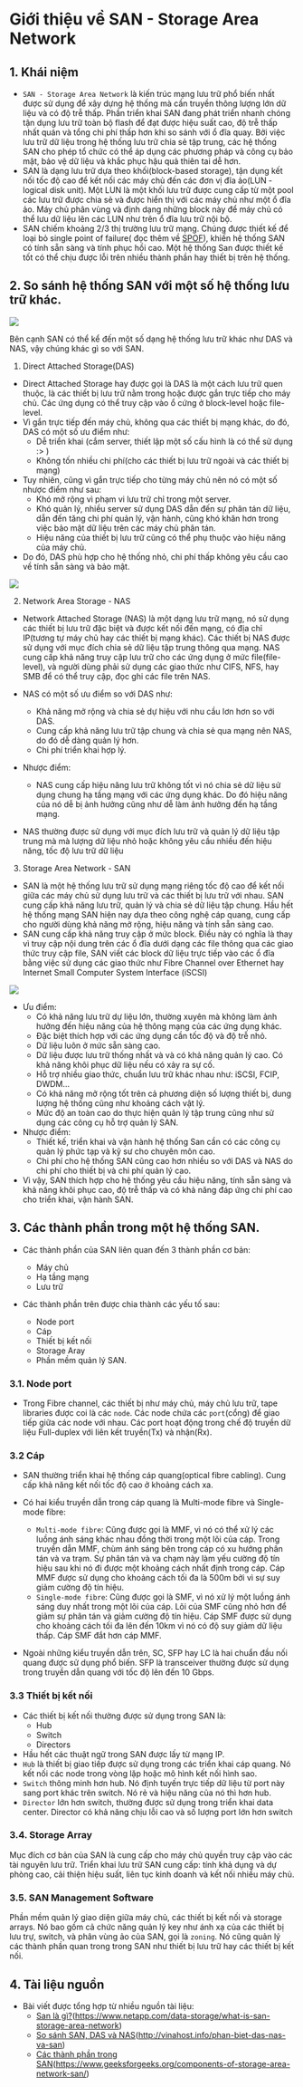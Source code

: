 # Giới thiệu về SAN - Storage Area Network

## 1. Khái niệm
- `SAN - Storage Area Network` là kiến trúc mạng lưu trữ phổ biến nhất được sử dụng để xây dựng hệ thống mà cần truyền thông lượng lớn dữ liệu và có độ trễ thấp. Phần triển khai SAN đang phát triển nhanh chóng tận dụng lưu trữ toàn bộ flash để đạt được hiệu suất cao, độ trễ thấp nhất quán và tổng chi phí thấp hơn khi so sánh với ổ đĩa quay. Bởi việc lưu trữ dữ liệu trong hệ thống lưu trữ chia sẻ tập trung, các hệ thống SAN cho phép tổ chức có thể áp dụng các phương pháp và công cụ bảo mật, bảo vệ dữ liệu và khắc phục hậu quả thiên tai dễ hơn.
- SAN là dạng lưu trữ dựa theo khối(block-based storage), tận dụng kết nối tốc độ cao để kết nối các máy chủ đến các đơn vị đĩa ảo(LUN - logical disk unit). Một LUN là một khối lưu trữ được cung cấp từ một pool các lưu trữ được chia sẻ và được hiển thị với các máy chủ như một ổ đĩa ảo. Máy chủ phân vùng và định dạng những block này để máy chủ có thể lưu dữ liệu lên các LUN như trên ổ đĩa lưu trữ nội bộ.
- SAN chiếm khoảng 2/3 thị trường lưu trữ mạng. Chúng được thiết kế để loại bỏ single point of failure( đọc thêm về [SPOF](https://github.com/lamth/tailieu-HighAvailability/blob/master/Introduction-to-HighAvailability.md)), khiến hệ thống SAN có tính sẵn sàng và tính phục hồi cao. Một hệ thống San được thiết kế tốt có thể chịu được lỗi trên nhiều thành phần hay thiết bị trên hệ thống.


## 2. So sánh hệ thống SAN với một số hệ thống lưu trữ khác.

![](https://i.imgur.com/sjCpxjd.png)

Bên cạnh SAN có thể kể đến một số dạng hệ thống lưu trữ khác như DAS và NAS, vậy chúng khác gì so với SAN.

1. Direct Attached Storage(DAS)
- Direct Attached Storage hay được gọi là DAS là một cách lưu trữ quen thuộc, là các thiết bị lưu trữ nằm trong hoặc được gắn trực tiếp cho máy chủ. Các ứng dụng có thể truy cập vào ổ cứng ở block-level hoặc file-level.
- Vì gắn trực tiếp đến máy chủ, không qua các thiết bị mạng khác, do đó, DAS có một số ưu điểm như:
  - Dễ triển khai (cắm server, thiết lập một số cấu hình là có thể sử dụng :> )
  - Không tốn nhiều chi phí(cho các thiết bị lưu trữ ngoài và các thiết bị mạng)
- Tuy nhiên, cũng vì gắn trực tiếp cho từng máy chủ nên nó có một số nhược điểm như sau:
  - Khó mở rộng vì phạm vi lưu trữ chỉ trong một server.
  - Khó quản lý, nhiều server sử dụng DAS dẫn đến sự phân tán dữ liệu, dẫn đến tăng chi phí quản lý, vận hành, cũng khó khăn hơn trong việc bảo mật dữ liệu trên các máy chủ phân tán.
  - Hiệu năng của thiết bị lưu trữ cũng có thể phụ thuộc vào hiệu năng của máy chủ.
- Do đó, DAS phù hợp cho hệ thống nhỏ, chi phí thấp không yêu cầu cao về tính sẵn sàng và bảo mật.

![](https://i.imgur.com/WqvOQde.png)

2. Network Area Storage - NAS

- Network Attached Storage (NAS) là một dạng lưu trữ mạng, nó sử dụng các thiết bị lưu trữ đặc biệt và được kết nối đến mạng, có địa chỉ IP(tương tự máy chủ hay các thiết bị mạng khác). Các thiết bị NAS được sử dụng với mục đích chia sẻ dữ liệu tập trung thông qua mạng. NAS cung cấp khả năng truy cập lưu trữ cho các ứng dụng ở mức file(file-level), và người dùng phải sử dụng các giao thức như CIFS, NFS, hay SMB để có thể truy cập, đọc ghi các file trên NAS.

- NAS có một số ưu điểm so với DAS như:
  - Khả năng mở rộng và chia sẻ dự hiệu với nhu cầu lơn hơn so với DAS.
  - Cung cấp khả năng lưu trữ tập chung và chia sẻ qua mạng nên NAS, do đó dễ dàng quản lý hơn.
  - Chi phí triển khai hợp lý.

- Nhược điểm: 
  - NAS cung cấp hiệu năng lưu trữ không tốt vì nó chia sẻ dữ liệu sử dụng chung hạ tầng mạng với các ứng dụng khác. Do đó hiệu năng của nó dễ bị ảnh hưởng cũng như dễ làm ảnh hưởng đến hạ tầng mạng.

- NAS thường được sử dụng với mục đích lưu trữ và quản lý dữ liệu tập trung mà mà lượng dữ liệu nhỏ hoặc không yêu cầu nhiều đến hiệu năng, tốc độ lưu trữ dữ liệu

3. Storage Area Network - SAN

- SAN là một hệ thống lưu trữ sử dụng mạng riêng tốc độ cao để kết nối giữa các máy chủ sử dụng lưu trữ và các thiết bị lưu trữ với nhau. SAN cung cấp khả năng lưu trữ, quản lý và chia sẻ dữ liệu tập chung. Hầu hết hệ thống mạng SAN hiện nay dựa theo công nghệ cáp quang, cung cấp cho người dùng khả năng mở rộng, hiệu năng và tính sẵn sàng cao.
- SAN cung cấp khả năng truy cập ở mức block. Điều này có nghĩa là thay vì truy cập nội dung trên các ổ đĩa dưới dạng các file thông qua các giao thức truy cập file, SAN viết các block dữ liệu trực tiếp vào các ổ đĩa bằng việc sử dụng các giao thức như Fibre Channel over Ethernet hay Internet Small Computer System Interface (iSCSI)

![](https://i.imgur.com/IY9Yu2r.png)


- Ưu điểm:
  - Có khả năng lưu trữ dự liệu lớn, thường xuyên mà không làm ảnh hưởng đến hiệu năng của hệ thông mạng của các ứng dụng khác.
  - Đặc biệt thích hợp với các ứng dụng cần tốc độ và độ trễ nhỏ.
  - Dữ liệu luôn ở mức sẵn sàng cao.
  - Dữ liệu được lưu trữ thống nhất và và có khả năng quản lý cao. Có khả năng khôi phục dữ liệu nếu có xảy ra sự cố.
  - Hỗ trợ nhiều giao thức, chuẩn lưu trữ khác nhau như: iSCSI, FCIP, DWDM…
  - Có khả năng mở rộng tốt trên cả phương diện số lượng thiết bị, dung lượng hệ thống cũng như khoảng cách vật lý.
  - Mức độ an toàn cao do thực hiện quản lý tập trung cũng như sử dụng các công cụ hỗ trợ quản lý SAN.
- Nhược điểm:
  - Thiết kế, triển khai và vận hành hệ thống San cần có các công cụ quản lý phức tạp và kỹ sư cho chuyên môn cao.
  - Chi phí cho hệ thống SAN cũng cao hơn nhiều so với DAS và NAS do chi phí cho thiết bị và chi phí quản lý cao.
- Vì vậy, SAN thích hợp cho hệ thống yêu cầu hiệu năng, tính sẵn sàng và khả năng khôi phục cao, độ trễ thấp và có khả năng đáp ứng chi phí cao cho triển khai, vận hành SAN.



## 3. Các thành phần trong một hệ thống SAN.

- Các thành phần của SAN liên quan đến 3 thành phần cơ bản:
  - Máy chủ
  - Hạ tầng mạng
  - Lưu trữ

- Các thành phần trên được chia thành các yếu tố sau:
  - Node port
  - Cáp
  - Thiết bị kết nối
  - Storage Aray
  - Phần mềm quản lý SAN.

### 3.1. Node port
- Trong Fibre channel, các thiết bị như máy chủ, máy chủ lưu trữ, tape libraries được coi là các `node`. Các node chứa các `port`(cổng) để giao tiếp giữa các node với nhau. Các port hoạt động trong chế độ truyền dữ liệu Full-duplex với liên kết truyền(Tx) và nhận(Rx).

### 3.2 Cáp
- SAN thường triển khai hệ thống cáp quang(optical fibre cabling). Cung cấp khả năng kết nối tốc độ cao ở khoảng cách xa.

- Có hai kiểu truyền dẫn trong cáp quang là Multi-mode fibre và Single-mode fibre:
  - `Multi-mode fibre`: Cũng được gọi là MMF, vì nó có thể xử lý các luồng ánh sáng khác nhau đồng thời trong một lõi của cáp. Trong truyền dẫn MMF, chùm ánh sáng bên trong cáp có xu hướng phân tán và va trạm. Sự phân tán và va chạm này làm yếu cường độ tín hiệu sau khi nó đi được một khoảng cách nhất định trong cáp. Cáp MMF được sử dụng cho khoảng cách tối đa là 500m bởi vì sự suy giảm cường độ tín hiệu.
  - `Single-mode fibre`: Cũng được gọi là SMF, vì nó xử lý một luồng ánh sáng duy nhất trong một lõi của cáp. Lõi của SMF cũng nhỏ hơn để giảm sự phân tán và giảm cường độ tín hiệu. Cáp SMF được sử dụng cho khoảng cách tối đa lên đến 10km vì nó có độ suy giảm dữ liệu thấp. Cáp SMF đắt hơn cáp MMF.

- Ngoài những kiểu truyền dẫn trên, SC, SFP hay LC là hai chuẩn đầu nối quang được sử dụng phổ biến. SFP là transceiver thường được sử dụng trong truyền dẫn quang với tốc độ lên đến 10 Gbps.

### 3.3 Thiết bị kết nối

- Các thiết bị kết nối thường được sử dụng trong SAN là:
  - Hub
  - Switch
  - Directors
- Hầu hết các thuật ngữ trong SAN được lấy từ mạng IP.
- `Hub` là thiết bị giao tiếp được sử dụng trong các triển khai cáp quang. Nó kết nối các node trong vòng lặp hoặc mô hình kết nối hình sao.
- `Switch` thông minh hơn hub. Nó định tuyến trực tiếp dữ liệu từ port này sang port khác trên switch. Nó rẻ và hiệu năng của nó thì hơn hub.
- `Director` lớn hơn switch, thường được sử dụng trong triển khai data center. Director có khả năng chịu lỗi cao và số lượng port lớn hơn switch


### 3.4. Storage Array

Mục đích cơ bản của SAN là cung cấp cho máy chủ quyền truy cập vào các tài nguyên lưu trữ. Triển khai lưu trữ SAN cung cấp: tính khả dụng và dự phòng cao, cải thiện hiệu suất, liên tục kinh doanh và kết nối nhiều máy chủ.


### 3.5. SAN Management Software
Phần mềm quản lý giao diện giữa máy chủ, các thiết bị kết nối và storage arrays. Nó bao gồm cả chức năng quản lý key như ánh xạ của các thiết bị lưu trự, switch, và phân vùng ảo của SAN, gọi là `zoning`. Nó cũng quản lý các thành phần quan trong trong SAN như thiết bị lưu trữ hay các thiết bị kết nối.








## 4. Tài liệu nguồn
- Bài viết được tổng hợp từ nhiều nguồn tài liệu:
  - [San là gì?](https://www.netapp.com/data-storage/what-is-san-storage-area-network/)(https://www.netapp.com/data-storage/what-is-san-storage-area-network)
  - [So sánh SAN, DAS và NAS](http://vinahost.info/phan-biet-das-nas-va-san)(http://vinahost.info/phan-biet-das-nas-va-san)
  - [Các thành phần trong SAN](https://www.geeksforgeeks.org/components-of-storage-area-network-san/)(https://www.geeksforgeeks.org/components-of-storage-area-network-san/)
